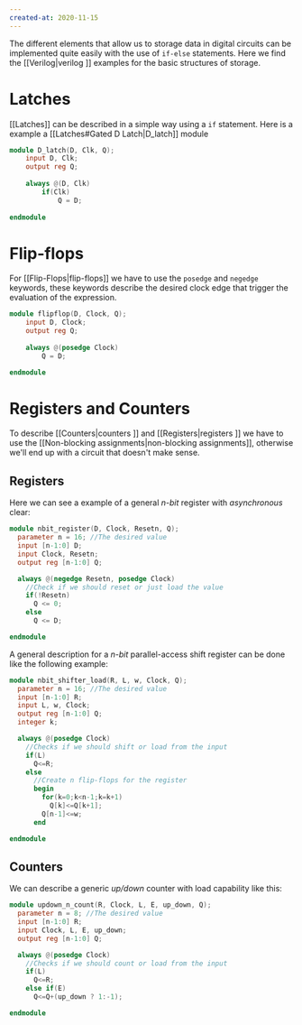 ```yaml
---
created-at: 2020-11-15
---
```

The different elements that allow us to storage data in digital circuits can be implemented quite easily with the use of `if-else` statements. Here we find the [[Verilog|verilog ]] examples for the basic structures of storage.

# Latches
[[Latches]] can be described in a simple way using a `if` statement. Here is a example a [[Latches#Gated D Latch|D_latch]] module

```verilog
module D_latch(D, Clk, Q);
	input D, Clk;
	output reg Q;
	
	always @(D, Clk)
		if(Clk)
			Q = D;
			
endmodule
```

# Flip-flops
For [[Flip-Flops|flip-flops]] we have to use the `posedge` and `negedge` keywords, these keywords describe the desired clock edge that trigger the evaluation of the expression.

```verilog
module flipflop(D, Clock, Q);
	input D, Clock;
	output reg Q;
	
	always @(posedge Clock)
		Q = D;

endmodule
```
# Registers and Counters
To describe [[Counters|counters ]] and [[Registers|registers ]] we have to use the [[Non-blocking assignments|non-blocking assignments]], otherwise we'll end up with a circuit that doesn't make sense.

## Registers
Here we can see a example of a general *n-bit* register with *asynchronous* clear:
```verilog
module nbit_register(D, Clock, Resetn, Q);
  parameter n = 16; //The desired value
  input [n-1:0] D;
  input Clock, Resetn;
  output reg [n-1:0] Q;

  always @(negedge Resetn, posedge Clock)
    //Check if we should reset or just load the value
    if(!Resetn)
      Q <= 0;
    else
      Q <= D;

endmodule
```

A general description for a *n-bit* parallel-access shift register can be done like the following example:
```verilog
module nbit_shifter_load(R, L, w, Clock, Q);
  parameter n = 16; //The desired value
  input [n-1:0] R;
  input L, w, Clock;
  output reg [n-1:0] Q;
  integer k;

  always @(posedge Clock)
    //Checks if we should shift or load from the input
    if(L)
      Q<=R;
    else
      //Create n flip-flops for the register
      begin
        for(k=0;k<n-1;k=k+1)
          Q[k]<=Q[k+1];
        Q[n-1]<=w;
      end

endmodule
```

## Counters
We can describe a generic *up/down* counter with load capability like this:
```verilog
module updown_n_count(R, Clock, L, E, up_down, Q);
  parameter n = 8; //The desired value
  input [n-1:0] R;
  input Clock, L, E, up_down;
  output reg [n-1:0] Q;

  always @(posedge Clock)
    //Checks if we should count or load from the input
    if(L)
      Q<=R;
    else if(E)
      Q<=Q+(up_down ? 1:-1);

endmodule
```